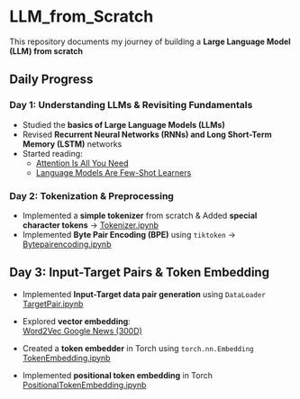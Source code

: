 # LLM_from_Scratch

This repository documents my journey of building a **Large Language Model (LLM) from scratch**

## Daily Progress

### Day 1: Understanding LLMs & Revisiting Fundamentals

- Studied the **basics of Large Language Models (LLMs)**
- Revised **Recurrent Neural Networks (RNNs) and Long Short-Term Memory (LSTM)** networks
- Started reading:
  - [Attention Is All You Need](https://arxiv.org/abs/1706.03762)
  - [Language Models Are Few-Shot Learners](https://arxiv.org/abs/2005.14165)

### Day 2: Tokenization & Preprocessing

- Implemented a **simple tokenizer** from scratch & Added **special character tokens** → [Tokenizer.ipynb](1_Preprocessing/1_Tokenizer.ipynb)
- Implemented **Byte Pair Encoding (BPE)** using `tiktoken` → [Bytepairencoding.ipynb](1_Preprocessing/2_Bytepairencoding.ipynb)

## Day 3: Input-Target Pairs & Token Embedding

- Implemented **Input-Target data pair generation** using `DataLoader`  
   [TargetPair.ipynb](1_Preprocessing/3_Input_Target_pair.ipynb)

- Explored **vector embedding**:  
   [Word2Vec Google News (300D)](https://huggingface.co/fse/word2vec-google-news-300)

- Created a **token embedder** in Torch using `torch.nn.Embedding`  
   [TokenEmbedding.ipynb](1_Preprocessing/4_tokenEmbedding.ipynb)

- Implemented **positional token embedding** in Torch  
   [PositionalTokenEmbedding.ipynb](1_Preprocessing/5_positionTokenEmbedding.ipynb)
